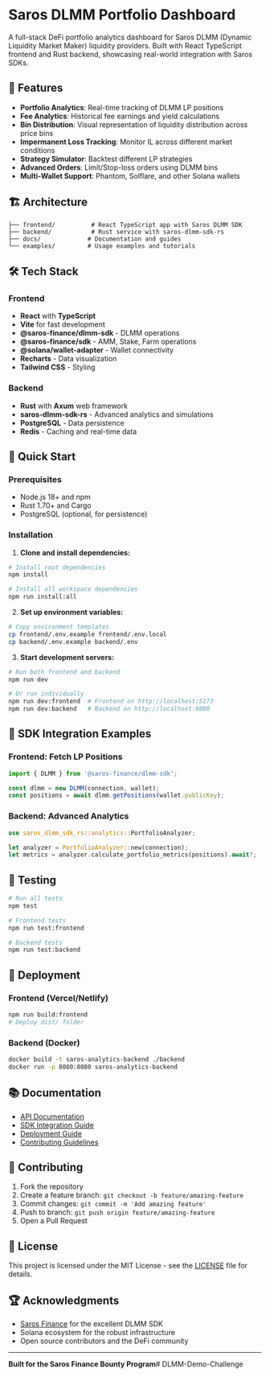 # Saros DLMM Portfolio Dashboard

A full-stack DeFi portfolio analytics dashboard for Saros DLMM (Dynamic Liquidity Market Maker) liquidity providers. Built with React TypeScript frontend and Rust backend, showcasing real-world integration with Saros SDKs.

## 🚀 Features

- **Portfolio Analytics**: Real-time tracking of DLMM LP positions
- **Fee Analytics**: Historical fee earnings and yield calculations
- **Bin Distribution**: Visual representation of liquidity distribution across price bins
- **Impermanent Loss Tracking**: Monitor IL across different market conditions
- **Strategy Simulator**: Backtest different LP strategies
- **Advanced Orders**: Limit/Stop-loss orders using DLMM bins
- **Multi-Wallet Support**: Phantom, Solflare, and other Solana wallets

## 🏗️ Architecture

```
├── frontend/          # React TypeScript app with Saros DLMM SDK
├── backend/           # Rust service with saros-dlmm-sdk-rs
├── docs/             # Documentation and guides
└── examples/         # Usage examples and tutorials
```

## 🛠️ Tech Stack

### Frontend
- **React** with **TypeScript**
- **Vite** for fast development
- **@saros-finance/dlmm-sdk** - DLMM operations
- **@saros-finance/sdk** - AMM, Stake, Farm operations
- **@solana/wallet-adapter** - Wallet connectivity
- **Recharts** - Data visualization
- **Tailwind CSS** - Styling

### Backend
- **Rust** with **Axum** web framework
- **saros-dlmm-sdk-rs** - Advanced analytics and simulations
- **PostgreSQL** - Data persistence
- **Redis** - Caching and real-time data

## 🚀 Quick Start

### Prerequisites
- Node.js 18+ and npm
- Rust 1.70+ and Cargo
- PostgreSQL (optional, for persistence)

### Installation

1. **Clone and install dependencies:**
```bash
# Install root dependencies
npm install

# Install all workspace dependencies
npm run install:all
```

2. **Set up environment variables:**
```bash
# Copy environment templates
cp frontend/.env.example frontend/.env.local
cp backend/.env.example backend/.env
```

3. **Start development servers:**
```bash
# Run both frontend and backend
npm run dev

# Or run individually
npm run dev:frontend  # Frontend on http://localhost:5173
npm run dev:backend   # Backend on http://localhost:8080
```

## 📖 SDK Integration Examples

### Frontend: Fetch LP Positions
```typescript
import { DLMM } from '@saros-finance/dlmm-sdk';

const dlmm = new DLMM(connection, wallet);
const positions = await dlmm.getPositions(wallet.publicKey);
```

### Backend: Advanced Analytics
```rust
use saros_dlmm_sdk_rs::analytics::PortfolioAnalyzer;

let analyzer = PortfolioAnalyzer::new(connection);
let metrics = analyzer.calculate_portfolio_metrics(positions).await?;
```

## 🧪 Testing

```bash
# Run all tests
npm test

# Frontend tests
npm run test:frontend

# Backend tests  
npm run test:backend
```

## 🚀 Deployment

### Frontend (Vercel/Netlify)
```bash
npm run build:frontend
# Deploy dist/ folder
```

### Backend (Docker)
```bash
docker build -t saros-analytics-backend ./backend
docker run -p 8080:8080 saros-analytics-backend
```

## 📚 Documentation

- [API Documentation](./docs/api.md)
- [SDK Integration Guide](./docs/sdk-integration.md)
- [Deployment Guide](./docs/deployment.md)
- [Contributing Guidelines](./CONTRIBUTING.md)

## 🤝 Contributing

1. Fork the repository
2. Create a feature branch: `git checkout -b feature/amazing-feature`
3. Commit changes: `git commit -m 'Add amazing feature'`
4. Push to branch: `git push origin feature/amazing-feature`
5. Open a Pull Request

## 📄 License

This project is licensed under the MIT License - see the [LICENSE](LICENSE) file for details.

## 🏆 Acknowledgments

- [Saros Finance](https://saros.finance/) for the excellent DLMM SDK
- Solana ecosystem for the robust infrastructure
- Open source contributors and the DeFi community

---

**Built for the Saros Finance Bounty Program**# DLMM-Demo-Challenge
